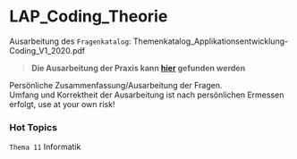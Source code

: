 # LAP_Coding_Theorie
Ausarbeitung des ``Fragenkatalog``: Themenkatalog_Applikationsentwicklung-Coding_V1_2020.pdf

> **Die Ausarbeitung der Praxis kann [hier](https://github.com/LeonDiendorfer/LAP_Coding_Theorie) gefunden werden**

Persönliche Zusammenfassung/Ausarbeitung der Fragen.  
Umfang und Korrektheit der Ausarbeitung ist nach persönlichen Ermessen erfolgt, use at your own risk!   

### Hot Topics
``Thema 11`` Informatik

